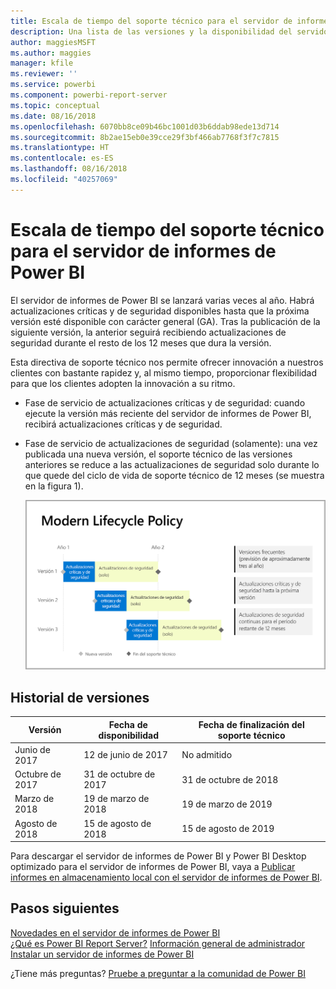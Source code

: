 ```yaml
---
title: Escala de tiempo del soporte técnico para el servidor de informes de Power BI
description: Una lista de las versiones y la disponibilidad del servidor de informes de Power BI.
author: maggiesMSFT
ms.author: maggies
manager: kfile
ms.reviewer: ''
ms.service: powerbi
ms.component: powerbi-report-server
ms.topic: conceptual
ms.date: 08/16/2018
ms.openlocfilehash: 6070bb8ce09b46bc1001d03b6ddab98ede13d714
ms.sourcegitcommit: 8b2ae15eb0e39cce29f3bf466ab7768f3f7c7815
ms.translationtype: HT
ms.contentlocale: es-ES
ms.lasthandoff: 08/16/2018
ms.locfileid: "40257069"
---
```

# <a name="support-timeline-for-power-bi-report-server"></a>Escala de tiempo del soporte técnico para el servidor de informes de Power BI

El servidor de informes de Power BI se lanzará varias veces al año. Habrá actualizaciones críticas y de seguridad disponibles hasta que la próxima versión esté disponible con carácter general (GA). Tras la publicación de la siguiente versión, la anterior seguirá recibiendo actualizaciones de seguridad durante el resto de los 12 meses que dura la versión.

Esta directiva de soporte técnico nos permite ofrecer innovación a nuestros clientes con bastante rapidez y, al mismo tiempo, proporcionar flexibilidad para que los clientes adopten la innovación a su ritmo.

* Fase de servicio de actualizaciones críticas y de seguridad: cuando ejecute la versión más reciente del servidor de informes de Power BI, recibirá actualizaciones críticas y de seguridad.
* Fase de servicio de actualizaciones de seguridad (solamente): una vez publicada una nueva versión, el soporte técnico de las versiones anteriores se reduce a las actualizaciones de seguridad solo durante lo que quede del ciclo de vida de soporte técnico de 12 meses (se muestra en la figura 1).

    ![Gráfico que ilustra el período de tiempo del soporte técnico](media/support-timeline/report-server-support-timeline-overall.png)

## <a name="version-history"></a>Historial de versiones

| **Versión** | **Fecha de disponibilidad** | **Fecha de finalización del soporte técnico** |
| --- | --- | --- |
| Junio de 2017 |12 de junio de 2017 |No admitido |
| Octubre de 2017 |31 de octubre de 2017 |31 de octubre de 2018 |
| Marzo de 2018 | 19 de marzo de 2018 | 19 de marzo de 2019 |
| Agosto de 2018 | 15 de agosto de 2018 | 15 de agosto de 2019 |

Para descargar el servidor de informes de Power BI y Power BI Desktop optimizado para el servidor de informes de Power BI, vaya a [Publicar informes en almacenamiento local con el servidor de informes de Power BI](https://powerbi.microsoft.com/report-server/).

## <a name="next-steps"></a>Pasos siguientes
[Novedades en el servidor de informes de Power BI](whats-new.md)  
[¿Qué es Power BI Report Server?](get-started.md)
[Información general de administrador](admin-handbook-overview.md)  
[Instalar un servidor de informes de Power BI](install-report-server.md)  

¿Tiene más preguntas? [Pruebe a preguntar a la comunidad de Power BI](https://community.powerbi.com/)